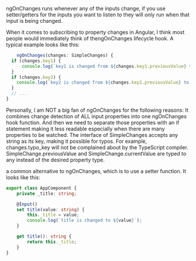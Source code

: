 ngOnChanges runs whenever any of the inputs change, if you use setter/getters for the inputs you want to listen to they will only run when that input is being changed.

When it comes to subscribing to property changes in Angular, I think most people would immediately think of thengOnChanges lifecycle hook. A typical example looks like this:

```ts
    ngOnChanges(changes: SimpleChanges) {
  if (changes.key1) {
      console.log(`key1 is changed from ${changes.key1.previousValue} to ${changes.key1.currentValue}`);
  }
  if (changes.key2) {
    console.log(`key2 is changed from ${changes.key2.previousValue} to ${changes.key2.currentValue}`);
  }
  // ...
}
```

Personally, I am NOT a big fan of ngOnChanges for the following reasons:
It combines change detection of ALL input properties into one ngOnChanges hook function. And then we need to separate those properties with an if statement making it less readable especially when there are many properties to be watched.
The interface of SimpleChanges accepts any string as its key, making it possible for typos. For example, changes.typo_key will not be complained about by the TypeScript compiler.
SimpleChange.previousValue and SimpleChange.currentValue are typed to any instead of the desired property type.

a common alternative to ngOnChanges, which is to use a setter function. It looks like this:

```ts
export class AppComponent {
    private _title: string;

    @Input()
    set title(value: string) {
        this._title = value;
        console.log(`title is changed to ${value}`);
    }

    get title(): string {
        return this._title;
    }
}
```
